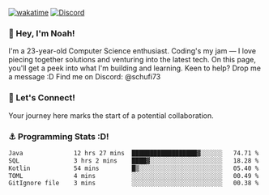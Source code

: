 [![wakatime](https://wakatime.com/badge/user/018b5c7c-fde2-4105-aa96-f5c758abb0a2.svg)](https://wakatime.com/@018b5c7c-fde2-4105-aa96-f5c758abb0a2)
[![Discord](https://img.shields.io/badge/Discord-5865F2?style=flat&logo=discord&logoColor=white)](https://discord.gg/eAW8AGXaGu)



### 👋 Hey, I'm Noah!
I'm a 23-year-old Computer Science enthusiast. Coding's my jam — I love piecing together solutions and venturing into the latest tech. On this page, you'll get a peek into what I'm building and learning. Keen to help? Drop me a message :D 
Find me on Discord: @schufi73

### 🤝 Let's Connect!
Your journey here marks the start of a potential collaboration.

### ⚓ Programming Stats :D!
<!--START_SECTION:waka-->

```txt
Java              12 hrs 27 mins  ██████████████████▓░░░░░░   74.71 %
SQL               3 hrs 2 mins    ████▓░░░░░░░░░░░░░░░░░░░░   18.28 %
Kotlin            54 mins         █▒░░░░░░░░░░░░░░░░░░░░░░░   05.40 %
TOML              4 mins          ░░░░░░░░░░░░░░░░░░░░░░░░░   00.49 %
GitIgnore file    3 mins          ░░░░░░░░░░░░░░░░░░░░░░░░░   00.38 %
```

<!--END_SECTION:waka-->
